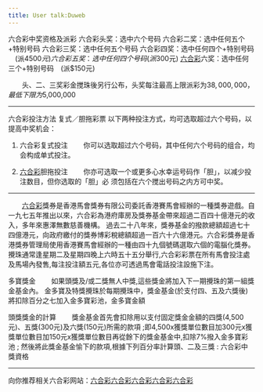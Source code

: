 ```yaml
---
title: User talk:Duweb
---
```


六合彩中奖资格及派彩 六合彩头奖：选中六个号码
六合彩二奖：选中任何五个+特别号码 六合彩三奖：选中任何五个号码
六合彩四奖：选中任何四个+特别号码 　(派$4500元)
六合彩五奖：选中任何四个号码 　(派$300元)
[六合彩](http://www.88liuhe.com)六奖：选中任何三个+特别号码　(派$150元)

　　头、二、三奖彩金搅珠後另行公布，头奖每注最高上限派彩为$38,000,000，最低下限为$5,000,000

------------------------------------------------------------------------

六合彩投注方法 复式／胆拖彩票
以下两种投注方式，均可选取超过六个号码，以提高中奖机会：

1. 六合彩复式投注
　　你可以选取超过六个号码，其中任何六个号码的组合，均会构成单式投注。

2. [六合彩](http://www.11liuhe.com)胆拖投注
　　你亦可选取一个或更多心水幸运号码作「胆」，以减少投注数目，但你选取的「胆」必
须包括在六个搅出号码之内方可中奖。

------------------------------------------------------------------------

　　[六合彩](http://hyblog.livejournal.com)獎券是香港馬會獎券有限公司委託香港賽馬會經辦的一種獎券遊戲。自一九七五年推出以來，六合彩為港府庫房及獎券基金帶來超過二百四十億港元的收入，多年來惠澤無數慈善機構。
過去二十八年來，獎券基金的撥款總額超過七十四億港元，向政府繳付的獎券博彩稅總額超過一百六十六億港元。六合彩獎券是香港獎券管理局使用香港賽馬會經辦的一種由四十九個號碼選取六個的電腦化獎券。
攪珠通常逢星期二及星期四晚上六時五十五分舉行,六合彩彩票在所有馬會投注處及馬場內發售,每注投注額五元,各位亦可透過馬會電話投注設施下注。

多寶獎金
　　如果頭獎及/或二獎無人中獎,這些獎金將加入下一期攪珠的第一組獎金基金內。
金多寶及特獎攪珠於每期攪珠中，獎金基金(於支付四、五及六獎後)將扣除百分之七加入金多寶彩池，金多寶金額

頭獎獎金的計算
　　獎金基金首先會扣除用以支付固定獎金金額的四獎(4,500元)、五獎(300元)及六獎(150元)所需的款項
;即4,500x獲獎單位數目加300元x獲獎單位數目加150元x獲獎單位數目再從餘下的獎金基金中,扣除7%撥入金多寶彩池
; 然後將此獎金基金愉下的款項,根據下列百分率計算頭、二及三獎 :
六合彩中獎資格

------------------------------------------------------------------------

向你推荐相关六合彩网站：[六合彩](http://www.11liuhe.com "wikilink")[六合彩](http://www.88liuhe.com "wikilink")[六合彩](http://hyblog.livejournal.com "wikilink")[六合彩](http://www.wliuhe.com "wikilink")[六合彩](http://fansgame.multiply.com/journal "wikilink")
